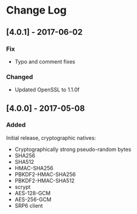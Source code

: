 # Change Log

## [4.0.1] - 2017-06-02

### Fix
 - Typo and comment fixes

### Changed
 - Updated OpenSSL to 1.1.0f

## [4.0.0] - 2017-05-08

### Added
Initial release, cryptographic natives:
 - Cryptographically strong pseudo-random bytes
 - SHA256
 - SHA512
 - HMAC-SHA256
 - PBKDF2-HMAC-SHA256
 - PBKDF2-HMAC-SHA512
 - scrypt
 - AES-128-GCM
 - AES-256-GCM
 - SRP6 client
